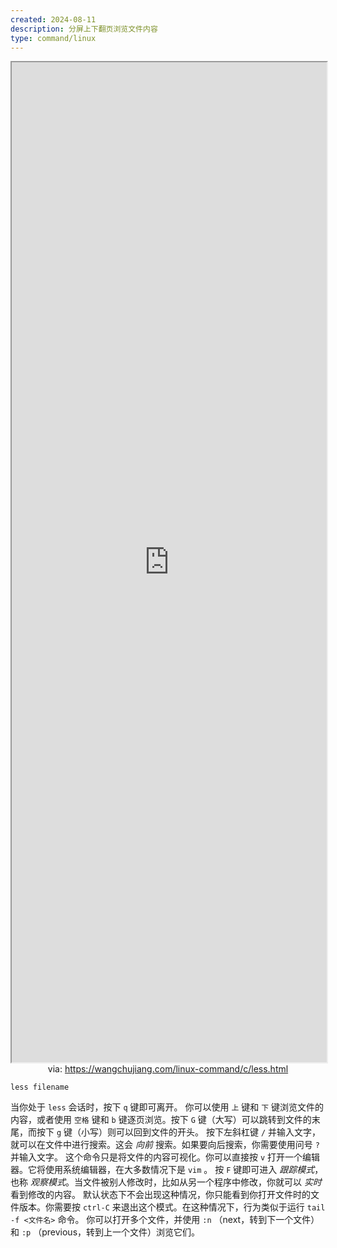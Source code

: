 ```yaml
---
created: 2024-08-11
description: 分屏上下翻页浏览文件内容
type: command/linux
---
```


<iframe src='https://wangchujiang.com/linux-command/c/less.html' style='height:40vh;width:100%' class='iframe-radius' allow='fullscreen'></iframe>
<center>via: <a href='https://wangchujiang.com/linux-command/c/less.html' target='_blank' class='external-link'>https://wangchujiang.com/linux-command/c/less.html</a></center>

```shell
less filename
```

当你处于 `less` 会话时，按下 `q` 键即可离开。
你可以使用 `上` 键和 `下` 键浏览文件的内容，或者使用 `空格` 键和 `b` 键逐页浏览。按下 `G` 键（大写）可以跳转到文件的末尾，而按下 `g` 键（小写）则可以回到文件的开头。
按下左斜杠键 `/` 并输入文字，就可以在文件中进行搜索。这会 *向前* 搜索。如果要向后搜索，你需要使用问号 `?` 并输入文字。
这个命令只是将文件的内容可视化。你可以直接按 `v` 打开一个编辑器。它将使用系统编辑器，在大多数情况下是 `vim` 。
按 `F` 键即可进入 *跟踪模式*，也称 *观察模式*。当文件被别人修改时，比如从另一个程序中修改，你就可以 *实时* 看到修改的内容。
默认状态下不会出现这种情况，你只能看到你打开文件时的文件版本。你需要按 `ctrl-C` 来退出这个模式。在这种情况下，行为类似于运行 `tail -f <文件名>` 命令。
你可以打开多个文件，并使用 `:n` （next，转到下一个文件）和 `:p` （previous，转到上一个文件）浏览它们。
